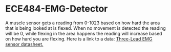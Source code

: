 # ECE484-EMG-Detector
A muscle sensor gets a reading from 0-1023 based on how hard the area that is being looked at is flexed. When no movement is detected the reading will be 0, while flexing in the area happens the reading will increase based on how hard you are flexing. Here is a link to a data: [Three-Lead EMG sensor datasheet.](https://dlnmh9ip6v2uc.cloudfront.net/datasheets/Sensors/Biometric/Muscle%20Sensor%20v3%20Users%20Manual.pdf)
